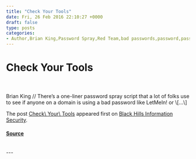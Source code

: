 ```yaml
---
title: "Check Your Tools"
date: Fri, 26 Feb 2016 22:10:27 +0000
draft: false
type: posts
categories: 
- Author,Brian King,Password Spray,Red Team,bad passwords,password,passwords
---
```

# Check Your Tools

<br/>

<br/>
Brian King // There’s a one-liner password spray script that a lot of folks use to see if anyone on a domain is using a bad password like LetMeIn! or \[…\]

The post [Check\\ Your\\ Tools](https://www.blackhillsinfosec.com/check-your-tools/) appeared first on [Black Hills Information Security](https://www.blackhillsinfosec.com).

#### [Source](https://www.blackhillsinfosec.com/check-your-tools/)

<br/>
---
